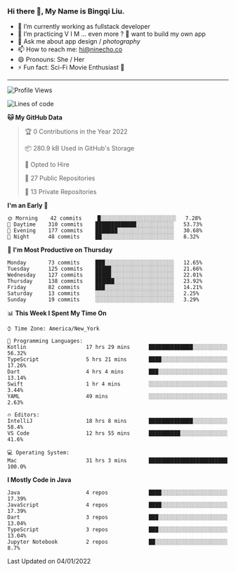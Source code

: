 ### Hi there 👋, My Name is Bingqi Liu.

- 🔭 I’m currently working as fullstack developer
- 🌱 I’m practicing V I M ... even more ? 🤨 want to build my own app
- 💬 Ask me about app design / *photography*
- 📫 How to reach me: hi@ninecho.co
- 😄 Pronouns: She / Her
- ⚡ Fun fact: Sci-Fi Movie Enthusiast 🚀

---

<!--START_SECTION:waka-->
![Profile Views](http://img.shields.io/badge/Profile%20Views-29-blue)

![Lines of code](https://img.shields.io/badge/From%20Hello%20World%20I%27ve%20Written-816%20Thousand%20lines%20of%20code-blue)

**🐱 My GitHub Data** 

> 🏆 0 Contributions in the Year 2022
 > 
> 📦 280.9 kB Used in GitHub's Storage 
 > 
> 💼 Opted to Hire
 > 
> 📜 27 Public Repositories 
 > 
> 🔑 13 Private Repositories  
 > 
**I'm an Early 🐤** 

```text
🌞 Morning    42 commits     █░░░░░░░░░░░░░░░░░░░░░░░░   7.28% 
🌆 Daytime    310 commits    █████████████░░░░░░░░░░░░   53.73% 
🌃 Evening    177 commits    ███████░░░░░░░░░░░░░░░░░░   30.68% 
🌙 Night      48 commits     ██░░░░░░░░░░░░░░░░░░░░░░░   8.32%

```
📅 **I'm Most Productive on Thursday** 

```text
Monday       73 commits     ███░░░░░░░░░░░░░░░░░░░░░░   12.65% 
Tuesday      125 commits    █████░░░░░░░░░░░░░░░░░░░░   21.66% 
Wednesday    127 commits    █████░░░░░░░░░░░░░░░░░░░░   22.01% 
Thursday     138 commits    ██████░░░░░░░░░░░░░░░░░░░   23.92% 
Friday       82 commits     ███░░░░░░░░░░░░░░░░░░░░░░   14.21% 
Saturday     13 commits     ░░░░░░░░░░░░░░░░░░░░░░░░░   2.25% 
Sunday       19 commits     ░░░░░░░░░░░░░░░░░░░░░░░░░   3.29%

```


📊 **This Week I Spent My Time On** 

```text
⌚︎ Time Zone: America/New_York

💬 Programming Languages: 
Kotlin                   17 hrs 29 mins      ██████████████░░░░░░░░░░░   56.32% 
TypeScript               5 hrs 21 mins       ████░░░░░░░░░░░░░░░░░░░░░   17.26% 
Dart                     4 hrs 4 mins        ███░░░░░░░░░░░░░░░░░░░░░░   13.14% 
Swift                    1 hr 4 mins         ░░░░░░░░░░░░░░░░░░░░░░░░░   3.44% 
YAML                     49 mins             ░░░░░░░░░░░░░░░░░░░░░░░░░   2.63%

🔥 Editors: 
IntelliJ                 18 hrs 8 mins       ██████████████░░░░░░░░░░░   58.4% 
VS Code                  12 hrs 55 mins      ██████████░░░░░░░░░░░░░░░   41.6%

💻 Operating System: 
Mac                      31 hrs 3 mins       █████████████████████████   100.0%

```

**I Mostly Code in Java** 

```text
Java                     4 repos             ████░░░░░░░░░░░░░░░░░░░░░   17.39% 
JavaScript               4 repos             ████░░░░░░░░░░░░░░░░░░░░░   17.39% 
Dart                     3 repos             ███░░░░░░░░░░░░░░░░░░░░░░   13.04% 
TypeScript               3 repos             ███░░░░░░░░░░░░░░░░░░░░░░   13.04% 
Jupyter Notebook         2 repos             ██░░░░░░░░░░░░░░░░░░░░░░░   8.7%

```



 Last Updated on 04/01/2022
<!--END_SECTION:waka-->

